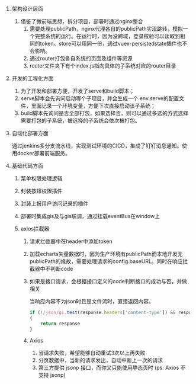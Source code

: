 1. 架构设计层面

   1. 借鉴了微前端思想，拆分项目，部署时通过nginx整合
      1. 需要处理publicPath，nginx代理各自的publicPath实现跳转，模拟一个完整系统的运行。在运行时，因为没跨域，登录校验可以读取到相同的token。store可以用同一份，通过vuex-persistedstate插件也不会影响。
      2. 通过router打包各自系统的页面及组件等资源
      3. router文件夹下有个index.js指向具体的子系统对应的router目录

2. 开发的工程化方面

   1. 为了开发和部署方便，开发了serve和build脚本；
   2. serve脚本会先询问启动哪个子项目，并会生成一个.env.serve的配置文件，里面记录一个环境变量，方便下次直接启动该子系统；
   3. build脚本先询问是否全部打包，如果选择否，则可以通过多选的方式选择需要打包的子系统，被选择的子系统会依次被打包。

3. 自动化部署方面

   通过jenkins多分支流水线，实现测试环境的CICD，集成了钉钉消息通知。使用docker部署前端服务。

4. 基础代码方面

   1. 菜单权限处理逻辑

   2. 封装按钮权限插件

   3. 封装上报用户访问记录的插件

   4. 部署时集成gis及与gis联调，通过挂载eventBus在window上

   5. axios拦截器

      1. 请求拦截器中在header中添加token

      2. 加载echarts矢量数据时，因为生产环境有publicPath而本地开发无publicPath的缘故，需要处理请求的config.baseURL。同时在响应拦截器中不判断code

      3. 如果是接口请求，会根据接口定义的code判断接口的成功与否。并做相关

         当响应内容不为json时且是文件流时，直接返回内容。

         ```js
         if (!/json/gi.test(response.headers['content-type']) && response.config.responseType === 'blob')
         {
             return response
         }
         ```

         

      4. Axios

         1. 当请求失败，希望能够自动重试3次以上再失败
         2. 分页数据中，当新的请求发出，自动中断上一次的请求
         3. 第三方提供 jsonp 接口，而你又只能使用静态页时 (ps: Axios 不支持 jsonp)

